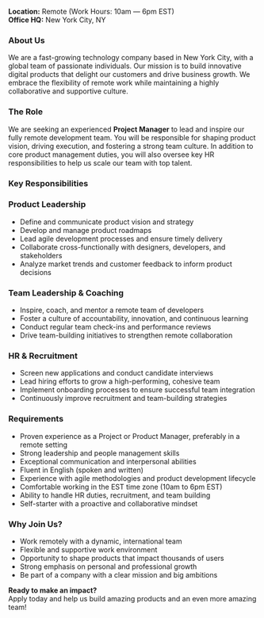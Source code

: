 **Location:** Remote (Work Hours: 10am — 6pm EST)  
**Office HQ:** New York City, NY

### **About Us**

We are a fast-growing technology company based in New York City, with a global
team of passionate individuals. Our mission is to build innovative digital
products that delight our customers and drive business growth. We embrace the
flexibility of remote work while maintaining a highly collaborative and
supportive culture.

### **The Role**

We are seeking an experienced **Project Manager** to lead and inspire our
fully remote development team. You will be responsible for shaping product
vision, driving execution, and fostering a strong team culture. In addition to
core product management duties, you will also oversee key HR responsibilities
to help us scale our team with top talent.

### **Key Responsibilities**

### **Product Leadership**

  * Define and communicate product vision and strategy
  * Develop and manage product roadmaps
  * Lead agile development processes and ensure timely delivery
  * Collaborate cross-functionally with designers, developers, and stakeholders
  * Analyze market trends and customer feedback to inform product decisions

### **Team Leadership & Coaching**

  * Inspire, coach, and mentor a remote team of developers
  * Foster a culture of accountability, innovation, and continuous learning
  * Conduct regular team check-ins and performance reviews
  * Drive team-building initiatives to strengthen remote collaboration

### **HR & Recruitment**

  * Screen new applications and conduct candidate interviews
  * Lead hiring efforts to grow a high-performing, cohesive team
  * Implement onboarding processes to ensure successful team integration
  * Continuously improve recruitment and team-building strategies

### **Requirements**

  * Proven experience as a Project or Product Manager, preferably in a remote setting
  * Strong leadership and people management skills
  * Exceptional communication and interpersonal abilities
  * Fluent in English (spoken and written)
  * Experience with agile methodologies and product development lifecycle
  * Comfortable working in the EST time zone (10am to 6pm EST)
  * Ability to handle HR duties, recruitment, and team building
  * Self-starter with a proactive and collaborative mindset

### **Why Join Us?**

  * Work remotely with a dynamic, international team
  * Flexible and supportive work environment
  * Opportunity to shape products that impact thousands of users
  * Strong emphasis on personal and professional growth
  * Be part of a company with a clear mission and big ambitions

**Ready to make an impact?**  
Apply today and help us build amazing products and an even more amazing team!